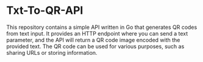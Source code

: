# Txt-To-QR-API
This repository contains a simple API written in Go that generates QR codes from text input. It provides an HTTP endpoint where you can send a text parameter, and the API will return a QR code image encoded with the provided text. The QR code can be used for various purposes, such as sharing URLs or storing information.
